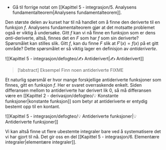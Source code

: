 - Gå til forrige notat om [[Kapittel 5 - integrasjon/5. Analysens fundamentalteorem|Analysens fundamentalteorem]].

Den største delen av kurset har til nå handlet om å finne den deriverte til en funksjon $f$. Analysens fundamentalteorem gjør at det motsatte problemet også er viktig å undersøke. Gitt $f$ kan vi nå finne en funksjon som er dens *anti*-deriverte, altså, finnes det en $F$ som har $f$ som sin deriverte? Spørsmålet kan stilles slik. Gitt $f$, kan du finne $F$ slik at $F'(x) = f(x)$ på et gitt område? Dette spørsmålet er så viktig lager en definisjon av *antideriverte*.

![[Kapittel 5 - integrasjon/defogteo/✍️ Antiderivert|✍️ Antiderivert]]

> [!abstract] Eksempel 
> Finn noen antideriverte FIXME

Et naturlig spørsmål er hvor mange forskjellige antideriverte funksjoner som finnes, gitt en funksjon $f$. Her er svaret overraskende enkelt. Siden differansen mellom to antideriverte har derivert lik 0, så må differansen være en [[Kapittel 2 - derivasjon/defogteo/💡 Konstante funksjoner|konstante funksjon]] som betyr at antideriverte er entydig bestemt opp til en kontant.

![[Kapittel 5 - integrasjon/defogteo/💡 Antideriverte funksjoner|💡 Antideriverte funksjoner]]


Vi kan altså finne ut flere ubestemte integraler bare ved å systematisere det vi har gjort til nå. Det gir oss en del [[Kapittel 5 - integrasjon/6. Elementære integraler|elementære integraler]].